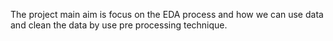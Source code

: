 The project main aim is focus on the EDA process and how we can use data and clean the data by use pre processing technique.
